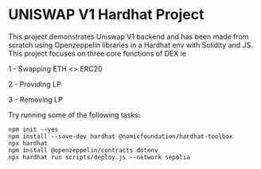 # UNISWAP V1 Hardhat Project

This project demonstrates Uniswap V1 backend and has been made from scratch using Openzeppelin libraries in a Hardhat env with Solidity and JS. This project focuses on three core functions of DEX ie

1 - Swapping ETH <> ERC20

2 - Providing LP

3 - Removing LP

Try running some of the following tasks:

```shell
npm init --yes
npm install --save-dev hardhat @nomicfoundation/hardhat-toolbox
npx hardhat
npm install @openzeppelin/contracts dotenv
npx hardhat run scripts/deploy.js --network sepolia

```
